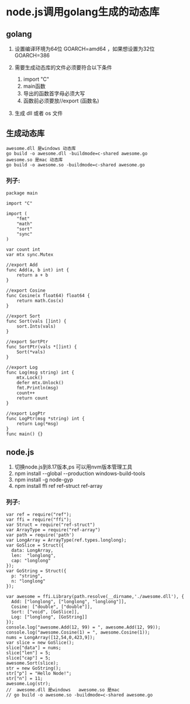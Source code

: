 # node.js调用golang生成的动态库

## golang

1. 设置编译环境为64位 GOARCH=amd64 ，如果想设置为32位 GOARCH=386
2. 需要生成动态库的文件必须要符合以下条件

   1. import "C"
   2. main函数
   3. 导出的函数首字母必须大写
   4. 函数前必须要放//export (函数名)
3. 生成 dll 或者 os 文件

## 生成动态库

```
awesome.dll 是windows 动态库
go build -o awesome.dll -buildmode=c-shared awesome.go
awesome.so 是mac 动态库
go build -o awesome.so -buildmode=c-shared awesome.go
```

### 列子:

```
package main

import "C"

import (
	"fmt"
	"math"
	"sort"
	"sync"
)

var count int
var mtx sync.Mutex

//export Add
func Add(a, b int) int {
	return a + b
}

//export Cosine
func Cosine(x float64) float64 {
	return math.Cos(x)
}

//export Sort
func Sort(vals []int) {
	sort.Ints(vals)
}

//export SortPtr
func SortPtr(vals *[]int) {
	Sort(*vals)
}

//export Log
func Log(msg string) int {
	mtx.Lock()
	defer mtx.Unlock()
	fmt.Println(msg)
	count++
	return count
}

//export LogPtr
func LogPtr(msg *string) int {
	return Log(*msg)
}
func main() {}
```

## node.js

1. 切换node.js到8.17版本,ps 可以用nvm版本管理工具
2. npm install --global --production windows-build-tools
3. npm install -g node-gyp
4. npm install ffi ref ref-struct ref-array

### 列子:

```
var ref = require("ref");
var ffi = require("ffi");
var Struct = require("ref-struct")
var ArrayType = require("ref-array")
var path = require('path')
var LongArray = ArrayType(ref.types.longlong);
var GoSlice = Struct({
  data: LongArray,
  len:  "longlong",
  cap: "longlong"
});
var GoString = Struct({
  p: "string",
  n: "longlong"
});

var awesome = ffi.Library(path.resolve(__dirname,'./awesome.dll'), {
  Add: ["longlong", ["longlong", "longlong"]],
  Cosine: ["double", ["double"]],
  Sort: ["void", [GoSlice]],
  Log: ["longlong", [GoString]]
});
console.log("awesome.Add(12, 99) = ", awesome.Add(12, 99));
console.log("awesome.Cosine(1) = ", awesome.Cosine(1));
nums = LongArray([12,54,0,423,9]);
var slice = new GoSlice();
slice["data"] = nums;
slice["len"] = 5;
slice["cap"] = 5;
awesome.Sort(slice);
str = new GoString();
str["p"] = "Hello Node!";
str["n"] = 11;
awesome.Log(str);
//  awesome.dll 是windows   awesome.so 是mac
// go build -o awesome.so -buildmode=c-shared awesome.go
```
